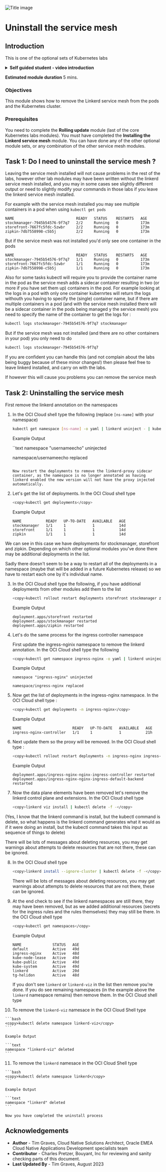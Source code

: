 ![Title image](../../../../common/images/customer.logo2.png)

# Uninstall the service mesh 

## Introduction

This is one of the optional sets of Kubernetes labs

<details><summary><b>Self guided student - video introduction</b></summary>


This video is an introduction to the uninstalling the service mesh module. Depending on your browser settings it may open in this tab / window or open a new one. Once you've watched it please return to this page to continue the labs.

[![Uninstalling the service mesh Video](https://img.youtube.com/vi/Hx0amwN3Zjs/0.jpg)](https://youtu.be/Hx0amwN3Zjs "Uninstalling the service mesh")

---

</details>

**Estimated module duration** 5 mins.

### Objectives

This module shows how to remove the Linkerd service mesh from the pods and the Kubernetes cluster.

### Prerequisites

You need to complete the **Rolling update** module (last of the core Kubernetes labs modules). You must have completed the **Installing the Linkerd service mesh** module. You can have done any of the other optional module sets, or any combination of the other service mesh modules.

## Task 1: Do I need to uninstall the service mesh ?

Leaving the service mesh installed will not cause problems in the rest of the labs, however other lab modules may have been written without the linkerd service mesh installed, and you may in some cases see slightly different output or need to slightly modify your commands in those labs if you leave the linkerd service mesh installed.

For example with the service mesh installed you may see multiple containers in a pod when using `kubectl get pods`

```text
NAME                            READY   STATUS    RESTARTS   AGE
stockmanager-7945b54576-9f7q7   2/2     Running   0          173m
storefront-7667fc5fdc-5zwbr     2/2     Running   0          173m
zipkin-7db7558998-c5b5j         2/2     Running   0          173m
```

But if the service mesh was not installed you'd only see one container in the pods

```text
NAME                            READY   STATUS    RESTARTS   AGE
stockmanager-7945b54576-9f7q7   1/1     Running   0          173m
storefront-7667fc5fdc-5zwbr     1/1     Running   0          173m
zipkin-7db7558998-c5b5j         1/1     Running   0          173m
```

Also for some tasks kubectl will require you to provide the container name in the pod as the service mesh adds a sidecar container resulting in two (or more if you have set them up) containers in the pod. For example looking at the logs in a pod with only one container kubernrtes will return the logs withouth you having to specify the (single) container name, but if there are multiple containers in a pod (and with the service mesh installed there will be a sidecar container in the pods being managed y the service mesh)  you need to specify the name of the container to get the logs for :

```bash
kubectl logs stockmanager-7945b54576-9f7q7 stockmanager
```

But if the service mesh was not installed (and there are no other containers in your pod) you only need to do

```bash
kubectl logs stockmanager-7945b54576-9f7q7
```
If you are confident you can handle this (and not complain about the labs being buggy because of these minor changes!) then please feel free to leave linkerd installed, and carry on with the labs.

If however this will cause you problems you can remove the service mesh


## Task 2: Uninstalling the service mesh

First remove the linkerd annotation on the namespaces

1.  In the OCI Cloud shell type the following (replace `[ns-name]` with your namespace)
  
    ```bash
    kubectl get namespace [ns-name] -o yaml | linkerd uninject - | kubectl replace -f -
    ```
    
    Example Output

    ``text
    namespace "usernameecho" uninjected

    namespace/usernameecho replaced
    ```

    Now restart the deployments to remove the linkerd-proxy sidecar container, as the namespace is no longer annotated as having linkerd enabled the new version will not have the proxy injected automatically.

2.  Let's get the list of deployments. In the OCI Cloud shell type 
  
    ```bash
    <copy>kubectl get deployments</copy>
    ```
    
    Example Output

    ```text
    NAME           READY   UP-TO-DATE   AVAILABLE   AGE
    stockmanager   1/1     1            1           14d
    storefront     1/1     1            1           14d
    zipkin         1/1     1            1           14d
    ```

We can see in this case we have deployments for stockmanager, storefront and zipkin. Depending on which other optional modules you've done there may be additional deployments in the list.

Sadly there doesn't seem to be a way to restart all of the deployments in a namespace (maybe that will be added in a future Kubernetes release) so we have to restart each one by it's individual name.

3.  In the OCI Cloud shell type the following, if you have additional deployments from other modules add them to the list
  
    ```bash
    <copy>kubectl rollout restart deployments storefront stockmanager zipkin</copy>
    ```
    
    Example Output

    ```text
    deployment.apps/storefront restarted
    deployment.apps/stockmanager restarted
    deployment.apps/zipkin restarted
    ```


4.  Let's do the same process for the ingress controller  namespace

    First update the ingress-nginix namespace to remove the linkerd annotation. In the OCI Cloud shell type the following 

    ```bash
    <copy>kubectl get namespace ingress-nginx -o yaml | linkerd uninject - | kubectl replace -f -</copy>
    ```
    
    Example Output

    ```text
    namespace "ingress-nginx" uninjected

    namespace/ingress-nginx replaced
    ```

5.  Now get the list of deployments in the ingress-nginx namespace. In the OCI Cloud shell type :

    ```bash
    <copy>kubectl get deployments -n ingress-nginx</copy>
    ```
    
    Example Output

    ```text
    NAME                       READY   UP-TO-DATE   AVAILABLE   AGE
    ingress-nginx-controller   1/1     1            1           21h
    ```

6.  Next update them so the proxy will be removed. In the OCI Cloud shell type :

    ```bash
    <copy>kubectl rollout restart deployments -n ingress-nginx ingress-nginx-controller</copy>
    ```
    
    Example Output

    ```text
    deployment.apps/ingress-nginx-nginx-ingress-controller restarted
    deployment.apps/ingress-nginx-nginx-ingress-default-backend restarted
    ```

7.  Now the data plane elements have been removed let's remove the linkerd control plane and extensions. In the OCI Cloud shell type 

    ```bash
    <copy>linkerd viz install | kubectl delete -f -</copy>
    ```
  
   (Yes, I know that the linkerd command is install, but the kubectl command is delete, so what happens is the linkerd command generates what it would as if it were doing an install, but the kubectl command takes this input as sequence of things to delete)

   There will be lots of messages about deleting resources, you may get warnings about attempts to delete resources that are not there, these can be ignored.

8.  In the OCI Cloud shell type 

    ```bash
    <copy>linkerd install --ignore-cluster | kubectl delete -f -</copy>
    ```
  
    There will be lots of messages about deleting resources, you may get warnings about attempts to delete resources that are not there, these can be ignored.

9.  At the end check to see if the linkerd namespaces are still there, they may have been removed, but as we added additional resources (secrets for the ingress rules and the rules themselves) they may still be there. In the OCI Cloud shell type 
  
    ```bash
    <copy>kubectl get namespaces</copy>
    ```
    
    Example Output

    ```text
    NAME              STATUS   AGE
    default           Active   49d
    ingress-nginx     Active   48d
    kube-node-lease   Active   49d
    kube-public       Active   49d
    kube-system       Active   49d
    linkerd           Active   20d
    tg-helidon        Active   48d
    ```

    If you don't see `linkerd` or `linkerd-viz` in the list then remove you're done. If you do see remaining namespaces (in the example above the `linkerd` namespace remains) then remove them. In the OCI Cloud shell type 
    
10.  To remove the `linkerd-viz` namesace in the OCI Cloud Shell type

    ```bash
    <copy>kubectl delete namespace linkerd-viz</copy>
    ```
    
    Example Output

    ```text
    namespace "linkerd-viz" deleted
    ```
    
11.  To remove the `linkerd` namesace in the OCI Cloud Shell type

    ```bash
    <copy>kubectl delete namespace linkerd</copy>
    ```
    
    Example Output

    ```text
    namespace "linkerd" deleted
    ```

    Now you have completed the uninstall process

## Acknowledgements

* **Author** - Tim Graves, Cloud Native Solutions Architect, Oracle EMEA Cloud Native Applications Development specialists team
* **Contributor** - Charles Pretzer, Bouyant, Inc for reviewing and sanity checking parts of this document.
* **Last Updated By** - Tim Graves, August 2023
